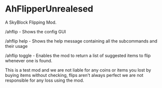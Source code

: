 # AhFlipperUnrealesed
A SkyBlock Flipping Mod.

/ahflip - Shows the config GUI

/ahflip help - Shows the help message containing all the subcommands and their usage

/ahflip toggle - Enables the mod to return a list of suggested items to flip whenever one is found.

This is a test mod and we are not liable for any coins or items you lost by buying items without checking, flips aren't always perfect
we are not responsible for any loss using the mod.
